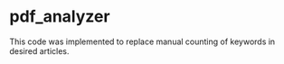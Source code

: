 # pdf_analyzer
This code was implemented to replace manual counting of keywords in desired articles.
